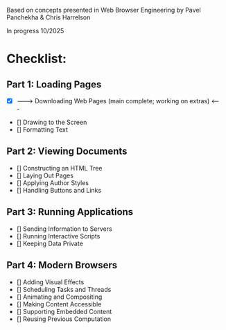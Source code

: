  Based on concepts presented in Web Browser Engineering by Pavel Panchekha & Chris Harrelson
 
 In progress 10/2025

# Checklist:
## Part 1: Loading Pages
- [X] ---> Downloading Web Pages (main complete; working on extras) <---
- [] Drawing to the Screen
- [] Formatting Text

## Part 2: Viewing Documents
- [] Constructing an HTML Tree
- [] Laying Out Pages
- [] Applying Author Styles
- [] Handling Buttons and Links

## Part 3: Running Applications
- [] Sending Information to Servers
- [] Running Interactive Scripts
- [] Keeping Data Private

## Part 4: Modern Browsers
- [] Adding Visual Effects
- [] Scheduling Tasks and Threads
- [] Animating and Compositing
- [] Making Content Accessible
- [] Supporting Embedded Content
- [] Reusing Previous Computation
